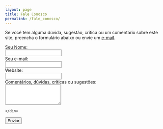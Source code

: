 ```yaml
---
layout: page
title: Fale Conosco
permalink: /fale_conosco/
---
```


Se você tem alguma dúvida, sugestão, crítica ou um comentário sobre este site, preencha o formulário abaixo ou envie um [e-mail](mailto:webmaster@victor3d.com.br). 

<form class="form-horizontal" action="https://srv.victor3d.com.br/fale_conosco/index.php" role="form" Name = "livro" Method = "POST">
  <div class="form-group">
    <label for="nome" class="col-sm-2 control-label">Seu Nome:</label>
    <div class="col-sm-4">
      <input type="text" class="form-control" NAME = "nome" required>
    </div>
  </div>
  <div class="form-group">
    <label for="email" class="col-sm-2 control-label">Seu e-mail:</label>
    <div class="col-sm-4">
      <input type="email" class="form-control" NAME = "email" required>
    </div>
  </div>
  <div class="form-group">
    <label for="site" class="col-sm-2 control-label">Website:</label>
    <div class="col-sm-4">
      <input type="url" class="form-control" NAME = "url">
    </div>
  </div>
  <div class="form-group">
    <label for="site" class="col-sm-6 control-label">Comentários, dúvidas, críticas ou sugestões: </label>
  </div>
  <div class="form-group">
    <div class="col-sm-7">
      <textarea class="form-control" rows="4" name="comment" required></textarea>
    </div>
  </div>
  <div class="form-group">
    <div class="col-sm-7">
      
    </div>
  </div>
  <div class="form-group">
    <div class="col-sm-offset-2 col-sm-10">
      <button type="submit" class="btn btn-default">Enviar</button>
    </div>
  </div>

</form>
